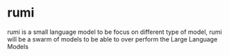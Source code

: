 # rumi
rumi is a small language model to be focus on different type of model, rumi will be a swarm of models to be able to over perform the Large Language Models 

